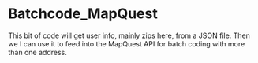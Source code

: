 # Batchcode_MapQuest
This bit of code will get user info, mainly zips here, from a JSON file. Then we I can use it to feed into the MapQuest API for batch coding with more than one address.
